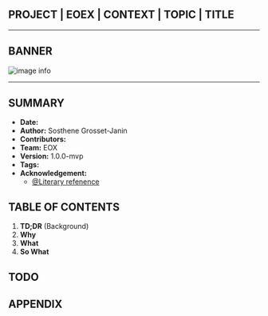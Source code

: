 ## **PROJECT | EOEX | CONTEXT | TOPIC | TITLE**
---
## **BANNER**
![image info](./pictures/sw-proj.jpg)

---
## **SUMMARY**
- **Date:**
- **Author:** Sosthene Grosset-Janin
- **Contributors:**
- **Team:** EOX
- **Version:** 1.0.0-mvp
- **Tags:** 
- **Acknowledgement:**
    +   [@Literary refenence](https://www.github.com/octokatherine)
## **TABLE OF CONTENTS**
1. **TD;DR** (Background)
2. **Why**
3. **What**
4. **So What**
## **TODO**
## **APPENDIX**
